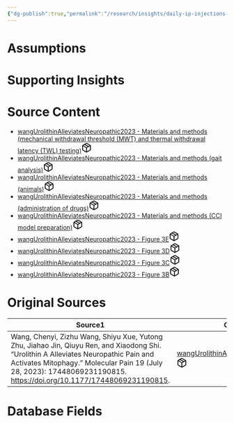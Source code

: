 ```yaml
---
{"dg-publish":true,"permalink":"/research/insights/daily-ip-injections-of-2-5-mg-kg-urolithin-a-in-mice-reduce-the-pain-related-behavioral-deficits-from-chronic-sciatic-constriction-compared-to-mice-not-administered-urolithin-a-when-injections-begin-immediately-after-constriction-surgery/"}
---
```


# Assumptions
<div><ul class="dataview list-view-ul"></ul></div>

# Supporting Insights
<div><ul class="dataview list-view-ul"></ul></div>

# Source Content
<div><ul class="dataview list-view-ul"><li><span><a data-tooltip-position="top" aria-label="Research/Source Content/wangUrolithinAlleviatesNeuropathic2023 - Materials and methods (mechanical withdrawal threshold (MWT) and thermal withdrawal latency (TWL) testing).md" data-href="Research/Source Content/wangUrolithinAlleviatesNeuropathic2023 - Materials and methods (mechanical withdrawal threshold (MWT) and thermal withdrawal latency (TWL) testing).md" href="Research/Source Content/wangUrolithinAlleviatesNeuropathic2023 - Materials and methods (mechanical withdrawal threshold (MWT) and thermal withdrawal latency (TWL) testing).md" class="internal-link" target="_blank" rel="noopener" fileclass-name="Research Links">wangUrolithinAlleviatesNeuropathic2023 - Materials and methods (mechanical withdrawal threshold (MWT) and thermal withdrawal latency (TWL) testing)</a><a class="metadata-menu fileclass-icon"><svg xmlns="http://www.w3.org/2000/svg" width="24" height="24" viewBox="0 0 24 24" fill="none" stroke="currentColor" stroke-width="2" stroke-linecap="round" stroke-linejoin="round" class="svg-icon lucide-package"><path d="m7.5 4.27 9 5.15"></path><path d="M21 8a2 2 0 0 0-1-1.73l-7-4a2 2 0 0 0-2 0l-7 4A2 2 0 0 0 3 8v8a2 2 0 0 0 1 1.73l7 4a2 2 0 0 0 2 0l7-4A2 2 0 0 0 21 16Z"></path><path d="m3.3 7 8.7 5 8.7-5"></path><path d="M12 22V12"></path></svg></a></span></li><li><span><a data-tooltip-position="top" aria-label="Research/Source Content/wangUrolithinAlleviatesNeuropathic2023 - Materials and methods (gait analysis).md" data-href="Research/Source Content/wangUrolithinAlleviatesNeuropathic2023 - Materials and methods (gait analysis).md" href="Research/Source Content/wangUrolithinAlleviatesNeuropathic2023 - Materials and methods (gait analysis).md" class="internal-link" target="_blank" rel="noopener" fileclass-name="Research Links">wangUrolithinAlleviatesNeuropathic2023 - Materials and methods (gait analysis)</a><a class="metadata-menu fileclass-icon"><svg xmlns="http://www.w3.org/2000/svg" width="24" height="24" viewBox="0 0 24 24" fill="none" stroke="currentColor" stroke-width="2" stroke-linecap="round" stroke-linejoin="round" class="svg-icon lucide-package"><path d="m7.5 4.27 9 5.15"></path><path d="M21 8a2 2 0 0 0-1-1.73l-7-4a2 2 0 0 0-2 0l-7 4A2 2 0 0 0 3 8v8a2 2 0 0 0 1 1.73l7 4a2 2 0 0 0 2 0l7-4A2 2 0 0 0 21 16Z"></path><path d="m3.3 7 8.7 5 8.7-5"></path><path d="M12 22V12"></path></svg></a></span></li><li><span><a data-tooltip-position="top" aria-label="Research/Source Content/wangUrolithinAlleviatesNeuropathic2023 - Materials and methods (animals).md" data-href="Research/Source Content/wangUrolithinAlleviatesNeuropathic2023 - Materials and methods (animals).md" href="Research/Source Content/wangUrolithinAlleviatesNeuropathic2023 - Materials and methods (animals).md" class="internal-link" target="_blank" rel="noopener" fileclass-name="Research Links">wangUrolithinAlleviatesNeuropathic2023 - Materials and methods (animals)</a><a class="metadata-menu fileclass-icon"><svg xmlns="http://www.w3.org/2000/svg" width="24" height="24" viewBox="0 0 24 24" fill="none" stroke="currentColor" stroke-width="2" stroke-linecap="round" stroke-linejoin="round" class="svg-icon lucide-package"><path d="m7.5 4.27 9 5.15"></path><path d="M21 8a2 2 0 0 0-1-1.73l-7-4a2 2 0 0 0-2 0l-7 4A2 2 0 0 0 3 8v8a2 2 0 0 0 1 1.73l7 4a2 2 0 0 0 2 0l7-4A2 2 0 0 0 21 16Z"></path><path d="m3.3 7 8.7 5 8.7-5"></path><path d="M12 22V12"></path></svg></a></span></li><li><span><a data-tooltip-position="top" aria-label="Research/Source Content/wangUrolithinAlleviatesNeuropathic2023 - Materials and methods (administration of drugs).md" data-href="Research/Source Content/wangUrolithinAlleviatesNeuropathic2023 - Materials and methods (administration of drugs).md" href="Research/Source Content/wangUrolithinAlleviatesNeuropathic2023 - Materials and methods (administration of drugs).md" class="internal-link" target="_blank" rel="noopener" fileclass-name="Research Links">wangUrolithinAlleviatesNeuropathic2023 - Materials and methods (administration of drugs)</a><a class="metadata-menu fileclass-icon"><svg xmlns="http://www.w3.org/2000/svg" width="24" height="24" viewBox="0 0 24 24" fill="none" stroke="currentColor" stroke-width="2" stroke-linecap="round" stroke-linejoin="round" class="svg-icon lucide-package"><path d="m7.5 4.27 9 5.15"></path><path d="M21 8a2 2 0 0 0-1-1.73l-7-4a2 2 0 0 0-2 0l-7 4A2 2 0 0 0 3 8v8a2 2 0 0 0 1 1.73l7 4a2 2 0 0 0 2 0l7-4A2 2 0 0 0 21 16Z"></path><path d="m3.3 7 8.7 5 8.7-5"></path><path d="M12 22V12"></path></svg></a></span></li><li><span><a data-tooltip-position="top" aria-label="Research/Source Content/wangUrolithinAlleviatesNeuropathic2023 - Materials and methods (CCI model preparation).md" data-href="Research/Source Content/wangUrolithinAlleviatesNeuropathic2023 - Materials and methods (CCI model preparation).md" href="Research/Source Content/wangUrolithinAlleviatesNeuropathic2023 - Materials and methods (CCI model preparation).md" class="internal-link" target="_blank" rel="noopener" fileclass-name="Research Links">wangUrolithinAlleviatesNeuropathic2023 - Materials and methods (CCI model preparation)</a><a class="metadata-menu fileclass-icon"><svg xmlns="http://www.w3.org/2000/svg" width="24" height="24" viewBox="0 0 24 24" fill="none" stroke="currentColor" stroke-width="2" stroke-linecap="round" stroke-linejoin="round" class="svg-icon lucide-package"><path d="m7.5 4.27 9 5.15"></path><path d="M21 8a2 2 0 0 0-1-1.73l-7-4a2 2 0 0 0-2 0l-7 4A2 2 0 0 0 3 8v8a2 2 0 0 0 1 1.73l7 4a2 2 0 0 0 2 0l7-4A2 2 0 0 0 21 16Z"></path><path d="m3.3 7 8.7 5 8.7-5"></path><path d="M12 22V12"></path></svg></a></span></li><li><span><a data-tooltip-position="top" aria-label="Research/Source Content/wangUrolithinAlleviatesNeuropathic2023 - Figure 3E.md" data-href="Research/Source Content/wangUrolithinAlleviatesNeuropathic2023 - Figure 3E.md" href="Research/Source Content/wangUrolithinAlleviatesNeuropathic2023 - Figure 3E.md" class="internal-link" target="_blank" rel="noopener" fileclass-name="Research Links">wangUrolithinAlleviatesNeuropathic2023 - Figure 3E</a><a class="metadata-menu fileclass-icon"><svg xmlns="http://www.w3.org/2000/svg" width="24" height="24" viewBox="0 0 24 24" fill="none" stroke="currentColor" stroke-width="2" stroke-linecap="round" stroke-linejoin="round" class="svg-icon lucide-package"><path d="m7.5 4.27 9 5.15"></path><path d="M21 8a2 2 0 0 0-1-1.73l-7-4a2 2 0 0 0-2 0l-7 4A2 2 0 0 0 3 8v8a2 2 0 0 0 1 1.73l7 4a2 2 0 0 0 2 0l7-4A2 2 0 0 0 21 16Z"></path><path d="m3.3 7 8.7 5 8.7-5"></path><path d="M12 22V12"></path></svg></a></span></li><li><span><a data-tooltip-position="top" aria-label="Research/Source Content/wangUrolithinAlleviatesNeuropathic2023 - Figure 3D.md" data-href="Research/Source Content/wangUrolithinAlleviatesNeuropathic2023 - Figure 3D.md" href="Research/Source Content/wangUrolithinAlleviatesNeuropathic2023 - Figure 3D.md" class="internal-link" target="_blank" rel="noopener" fileclass-name="Research Links">wangUrolithinAlleviatesNeuropathic2023 - Figure 3D</a><a class="metadata-menu fileclass-icon"><svg xmlns="http://www.w3.org/2000/svg" width="24" height="24" viewBox="0 0 24 24" fill="none" stroke="currentColor" stroke-width="2" stroke-linecap="round" stroke-linejoin="round" class="svg-icon lucide-package"><path d="m7.5 4.27 9 5.15"></path><path d="M21 8a2 2 0 0 0-1-1.73l-7-4a2 2 0 0 0-2 0l-7 4A2 2 0 0 0 3 8v8a2 2 0 0 0 1 1.73l7 4a2 2 0 0 0 2 0l7-4A2 2 0 0 0 21 16Z"></path><path d="m3.3 7 8.7 5 8.7-5"></path><path d="M12 22V12"></path></svg></a></span></li><li><span><a data-tooltip-position="top" aria-label="Research/Source Content/wangUrolithinAlleviatesNeuropathic2023 - Figure 3C.md" data-href="Research/Source Content/wangUrolithinAlleviatesNeuropathic2023 - Figure 3C.md" href="Research/Source Content/wangUrolithinAlleviatesNeuropathic2023 - Figure 3C.md" class="internal-link" target="_blank" rel="noopener" fileclass-name="Research Links">wangUrolithinAlleviatesNeuropathic2023 - Figure 3C</a><a class="metadata-menu fileclass-icon"><svg xmlns="http://www.w3.org/2000/svg" width="24" height="24" viewBox="0 0 24 24" fill="none" stroke="currentColor" stroke-width="2" stroke-linecap="round" stroke-linejoin="round" class="svg-icon lucide-package"><path d="m7.5 4.27 9 5.15"></path><path d="M21 8a2 2 0 0 0-1-1.73l-7-4a2 2 0 0 0-2 0l-7 4A2 2 0 0 0 3 8v8a2 2 0 0 0 1 1.73l7 4a2 2 0 0 0 2 0l7-4A2 2 0 0 0 21 16Z"></path><path d="m3.3 7 8.7 5 8.7-5"></path><path d="M12 22V12"></path></svg></a></span></li><li><span><a data-tooltip-position="top" aria-label="Research/Source Content/wangUrolithinAlleviatesNeuropathic2023 - Figure 3B.md" data-href="Research/Source Content/wangUrolithinAlleviatesNeuropathic2023 - Figure 3B.md" href="Research/Source Content/wangUrolithinAlleviatesNeuropathic2023 - Figure 3B.md" class="internal-link" target="_blank" rel="noopener" fileclass-name="Research Links">wangUrolithinAlleviatesNeuropathic2023 - Figure 3B</a><a class="metadata-menu fileclass-icon"><svg xmlns="http://www.w3.org/2000/svg" width="24" height="24" viewBox="0 0 24 24" fill="none" stroke="currentColor" stroke-width="2" stroke-linecap="round" stroke-linejoin="round" class="svg-icon lucide-package"><path d="m7.5 4.27 9 5.15"></path><path d="M21 8a2 2 0 0 0-1-1.73l-7-4a2 2 0 0 0-2 0l-7 4A2 2 0 0 0 3 8v8a2 2 0 0 0 1 1.73l7 4a2 2 0 0 0 2 0l7-4A2 2 0 0 0 21 16Z"></path><path d="m3.3 7 8.7 5 8.7-5"></path><path d="M12 22V12"></path></svg></a></span></li></ul></div>

# Original Sources
<div><table class="dataview table-view-table"><thead class="table-view-thead"><tr class="table-view-tr-header"><th class="table-view-th"><span>Source</span><span class="dataview small-text">1</span></th><th class="table-view-th"><span>Citation Key</span></th></tr></thead><tbody class="table-view-tbody"><tr><td><span>Wang, Chenyi, Zizhu Wang, Shiyu Xue, Yutong Zhu, Jiahao Jin, Qiuyu Ren, and Xiaodong Shi. “Urolithin A Alleviates Neuropathic Pain and Activates Mitophagy.” Molecular Pain 19 (July 28, 2023): 17448069231190815. <a rel="noopener" class="external-link" href="https://doi.org/10.1177/17448069231190815" target="_blank">https://doi.org/10.1177/17448069231190815</a>.</span></td><td><span><a data-tooltip-position="top" aria-label="Research/Evidence Sources/wangUrolithinAlleviatesNeuropathic2023.md" data-href="Research/Evidence Sources/wangUrolithinAlleviatesNeuropathic2023.md" href="Research/Evidence Sources/wangUrolithinAlleviatesNeuropathic2023.md" class="internal-link" target="_blank" rel="noopener" fileclass-name="Research Links">wangUrolithinAlleviatesNeuropathic2023</a><a class="metadata-menu fileclass-icon"><svg xmlns="http://www.w3.org/2000/svg" width="24" height="24" viewBox="0 0 24 24" fill="none" stroke="currentColor" stroke-width="2" stroke-linecap="round" stroke-linejoin="round" class="svg-icon lucide-package"><path d="m7.5 4.27 9 5.15"></path><path d="M21 8a2 2 0 0 0-1-1.73l-7-4a2 2 0 0 0-2 0l-7 4A2 2 0 0 0 3 8v8a2 2 0 0 0 1 1.73l7 4a2 2 0 0 0 2 0l7-4A2 2 0 0 0 21 16Z"></path><path d="m3.3 7 8.7 5 8.7-5"></path><path d="M12 22V12"></path></svg></a></span></td></tr></tbody></table></div>

# Database Fields